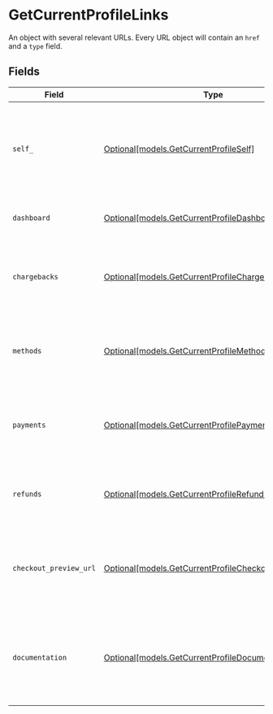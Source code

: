 # GetCurrentProfileLinks

An object with several relevant URLs. Every URL object will contain an `href` and a `type` field.


## Fields

| Field                                                                                                    | Type                                                                                                     | Required                                                                                                 | Description                                                                                              |
| -------------------------------------------------------------------------------------------------------- | -------------------------------------------------------------------------------------------------------- | -------------------------------------------------------------------------------------------------------- | -------------------------------------------------------------------------------------------------------- |
| `self_`                                                                                                  | [Optional[models.GetCurrentProfileSelf]](../models/getcurrentprofileself.md)                             | :heavy_minus_sign:                                                                                       | In v2 endpoints, URLs are commonly represented as objects with an `href` and `type` field.               |
| `dashboard`                                                                                              | [Optional[models.GetCurrentProfileDashboard]](../models/getcurrentprofiledashboard.md)                   | :heavy_minus_sign:                                                                                       | Link to the profile in the Mollie dashboard.                                                             |
| `chargebacks`                                                                                            | [Optional[models.GetCurrentProfileChargebacks]](../models/getcurrentprofilechargebacks.md)               | :heavy_minus_sign:                                                                                       | The API resource URL of the chargebacks that belong to this profile.                                     |
| `methods`                                                                                                | [Optional[models.GetCurrentProfileMethods]](../models/getcurrentprofilemethods.md)                       | :heavy_minus_sign:                                                                                       | The API resource URL of the methods that are enabled for this profile.                                   |
| `payments`                                                                                               | [Optional[models.GetCurrentProfilePayments]](../models/getcurrentprofilepayments.md)                     | :heavy_minus_sign:                                                                                       | The API resource URL of the payments that belong to this profile.                                        |
| `refunds`                                                                                                | [Optional[models.GetCurrentProfileRefunds]](../models/getcurrentprofilerefunds.md)                       | :heavy_minus_sign:                                                                                       | The API resource URL of the refunds that belong to this profile.                                         |
| `checkout_preview_url`                                                                                   | [Optional[models.GetCurrentProfileCheckoutPreviewURL]](../models/getcurrentprofilecheckoutpreviewurl.md) | :heavy_minus_sign:                                                                                       | The hosted checkout preview URL. You need to be logged in to access this page.                           |
| `documentation`                                                                                          | [Optional[models.GetCurrentProfileDocumentation]](../models/getcurrentprofiledocumentation.md)           | :heavy_minus_sign:                                                                                       | In v2 endpoints, URLs are commonly represented as objects with an `href` and `type` field.               |